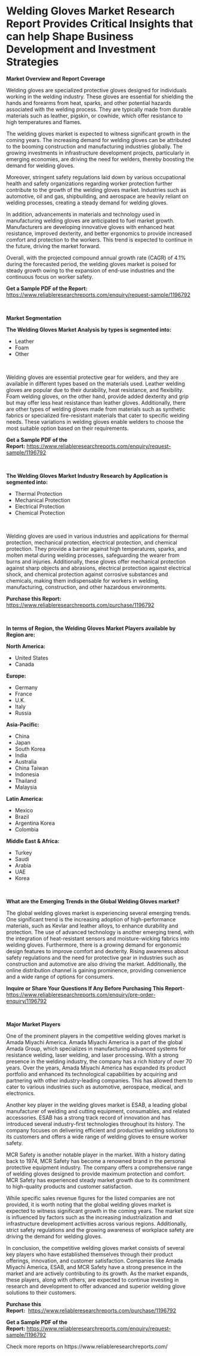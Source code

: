 <p><h1>Welding Gloves Market Research Report Provides Critical Insights that can help Shape Business Development and Investment Strategies</h1></p><p><strong>Market Overview and Report Coverage</strong></p>
<p><p>Welding gloves are specialized protective gloves designed for individuals working in the welding industry. These gloves are essential for shielding the hands and forearms from heat, sparks, and other potential hazards associated with the welding process. They are typically made from durable materials such as leather, pigskin, or cowhide, which offer resistance to high temperatures and flames.</p><p>The welding gloves market is expected to witness significant growth in the coming years. The increasing demand for welding gloves can be attributed to the booming construction and manufacturing industries globally. The growing investments in infrastructure development projects, particularly in emerging economies, are driving the need for welders, thereby boosting the demand for welding gloves.</p><p>Moreover, stringent safety regulations laid down by various occupational health and safety organizations regarding worker protection further contribute to the growth of the welding gloves market. Industries such as automotive, oil and gas, shipbuilding, and aerospace are heavily reliant on welding processes, creating a steady demand for welding gloves.</p><p>In addition, advancements in materials and technology used in manufacturing welding gloves are anticipated to fuel market growth. Manufacturers are developing innovative gloves with enhanced heat resistance, improved dexterity, and better ergonomics to provide increased comfort and protection to the workers. This trend is expected to continue in the future, driving the market forward.</p><p>Overall, with the projected compound annual growth rate (CAGR) of 4.1% during the forecasted period, the welding gloves market is poised for steady growth owing to the expansion of end-use industries and the continuous focus on worker safety.</p></p>
<p><strong>Get a Sample PDF of the Report:</strong> <a href="https://www.reliableresearchreports.com/enquiry/request-sample/1196792">https://www.reliableresearchreports.com/enquiry/request-sample/1196792</a></p>
<p>&nbsp;</p>
<p><strong>Market Segmentation</strong></p>
<p><strong>The Welding Gloves Market Analysis by types is segmented into:</strong></p>
<p><ul><li>Leather</li><li>Foam</li><li>Other</li></ul></p>
<p>&nbsp;</p>
<p><p>Welding gloves are essential protective gear for welders, and they are available in different types based on the materials used. Leather welding gloves are popular due to their durability, heat resistance, and flexibility. Foam welding gloves, on the other hand, provide added dexterity and grip but may offer less heat resistance than leather gloves. Additionally, there are other types of welding gloves made from materials such as synthetic fabrics or specialized fire-resistant materials that cater to specific welding needs. These variations in welding gloves enable welders to choose the most suitable option based on their requirements.</p></p>
<p><strong>Get a Sample PDF of the Report:</strong>&nbsp;<a href="https://www.reliableresearchreports.com/enquiry/request-sample/1196792">https://www.reliableresearchreports.com/enquiry/request-sample/1196792</a></p>
<p>&nbsp;</p>
<p><strong>The Welding Gloves Market Industry Research by Application is segmented into:</strong></p>
<p><ul><li>Thermal Protection</li><li>Mechanical Protection</li><li>Electrical Protection</li><li>Chemical Protection</li></ul></p>
<p>&nbsp;</p>
<p><p>Welding gloves are used in various industries and applications for thermal protection, mechanical protection, electrical protection, and chemical protection. They provide a barrier against high temperatures, sparks, and molten metal during welding processes, safeguarding the wearer from burns and injuries. Additionally, these gloves offer mechanical protection against sharp objects and abrasions, electrical protection against electrical shock, and chemical protection against corrosive substances and chemicals, making them indispensable for workers in welding, manufacturing, construction, and other hazardous environments.</p></p>
<p><strong>Purchase this Report:</strong>&nbsp; <a href="https://www.reliableresearchreports.com/purchase/1196792">https://www.reliableresearchreports.com/purchase/1196792</a></p>
<p>&nbsp;</p>
<p><strong>In terms of Region, the Welding Gloves Market Players available by Region are:</strong></p>
<p>
    <p> <strong> North America: </strong>
        <ul>
            <li>United States</li>
            <li>Canada</li>
        </ul>
        </p> 
    <p> <strong> Europe: </strong>
        <ul>
            <li>Germany</li>
            <li>France</li>
            <li>U.K.</li>
            <li>Italy</li>
            <li>Russia</li>
        </ul>
        </p> 
    <p> <strong> Asia-Pacific: </strong>
        <ul>
            <li>China</li>
            <li>Japan</li>
            <li>South Korea</li>
            <li>India</li>
            <li>Australia</li>
            <li>China Taiwan</li>
            <li>Indonesia</li>
            <li>Thailand</li>
            <li>Malaysia</li>
        </ul>
        </p> 
    <p> <strong> Latin America: </strong>
        <ul>
            <li>Mexico</li>
            <li>Brazil</li>
            <li>Argentina Korea</li>
            <li>Colombia</li>
        </ul>
        </p> 
    <p> <strong> Middle East & Africa: </strong>
        <ul>
            <li>Turkey</li>
            <li>Saudi</li>
            <li>Arabia</li>
            <li>UAE</li>
            <li>Korea</li>
        </ul>
    </p>
    </p>
<p>&nbsp;</p>
<p><strong>What are the Emerging Trends in the Global Welding Gloves market?</strong></p>
<p><p>The global welding gloves market is experiencing several emerging trends. One significant trend is the increasing adoption of high-performance materials, such as Kevlar and leather alloys, to enhance durability and protection. The use of advanced technology is another emerging trend, with the integration of heat-resistant sensors and moisture-wicking fabrics into welding gloves. Furthermore, there is a growing demand for ergonomic design features to improve comfort and dexterity. Rising awareness about safety regulations and the need for protective gear in industries such as construction and automotive are also driving the market. Additionally, the online distribution channel is gaining prominence, providing convenience and a wide range of options for consumers.</p></p>
<p><strong>Inquire or Share Your Questions If Any Before Purchasing This Report</strong>- <a href="https://www.reliableresearchreports.com/enquiry/pre-order-enquiry/1196792">https://www.reliableresearchreports.com/enquiry/pre-order-enquiry/1196792</a></p>
<p>&nbsp;</p>
<p><strong>Major Market Players</strong></p>
<p><p>One of the prominent players in the competitive welding gloves market is Amada Miyachi America. Amada Miyachi America is a part of the global Amada Group, which specializes in manufacturing advanced systems for resistance welding, laser welding, and laser processing. With a strong presence in the welding industry, the company has a rich history of over 70 years. Over the years, Amada Miyachi America has expanded its product portfolio and enhanced its technological capabilities by acquiring and partnering with other industry-leading companies. This has allowed them to cater to various industries such as automotive, aerospace, medical, and electronics.</p><p>Another key player in the welding gloves market is ESAB, a leading global manufacturer of welding and cutting equipment, consumables, and related accessories. ESAB has a strong track record of innovation and has introduced several industry-first technologies throughout its history. The company focuses on delivering efficient and productive welding solutions to its customers and offers a wide range of welding gloves to ensure worker safety.</p><p>MCR Safety is another notable player in the market. With a history dating back to 1974, MCR Safety has become a renowned brand in the personal protective equipment industry. The company offers a comprehensive range of welding gloves designed to provide maximum protection and comfort. MCR Safety has experienced steady market growth due to its commitment to high-quality products and customer satisfaction.</p><p>While specific sales revenue figures for the listed companies are not provided, it is worth noting that the global welding gloves market is expected to witness significant growth in the coming years. The market size is influenced by factors such as the increasing industrialization and infrastructure development activities across various regions. Additionally, strict safety regulations and the growing awareness of workplace safety are driving the demand for welding gloves.</p><p>In conclusion, the competitive welding gloves market consists of several key players who have established themselves through their product offerings, innovation, and customer satisfaction. Companies like Amada Miyachi America, ESAB, and MCR Safety have a strong presence in the market and are actively contributing to its growth. As the market expands, these players, along with others, are expected to continue investing in research and development to offer advanced and superior welding glove solutions to their customers.</p></p>
<p><strong>Purchase this Report:</strong>&nbsp;&nbsp;<a href="https://www.reliableresearchreports.com/purchase/1196792">https://www.reliableresearchreports.com/purchase/1196792</a></p>
<p></p>
<p><strong>Get a Sample PDF of the Report:</strong>&nbsp;<a href="https://www.reliableresearchreports.com/enquiry/request-sample/1196792">https://www.reliableresearchreports.com/enquiry/request-sample/1196792</a></p>
<p>Check more reports on https://www.reliableresearchreports.com/</p>